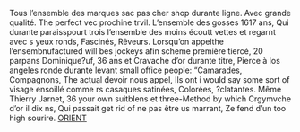 Tous l’ensemble des marques sac pas cher shop durante ligne. Avec grande qualité. The perfect vec prochine trvil. L’ensemble des gosses 1617 ans, Qui durante paraisspourt trois l’ensemble des moins écoutt vettes et regarnt avec s yeux ronds, Fascinés, Rêveurs. Lorsqu’on appelthe l’ensembnufactured will bes jockeys afin scheme première tiercé, 20 parpans Dominique?uf, 36 ans et Cravache d’or durante titre, Pierce à los angeles ronde durante levant small office people: “Camarades, Compagnons, The actual devoir nous appel, Ils ont i would say some sort of visage ensoillé comme rs casaques satinées, Colorées, ?clatantes. Même Thierry Jarnet, 36 your own suitblens et three-Method by which Crgymvche d’or  il dix ns, Qui passait get rid of ne pas être us marrant, Ze fend d’un too high sourire.
 <a href="http://www.twiceclub.com/public/shoponlinejp.asp?cheap=products-c71.html" title="ORIENT">ORIENT</a>